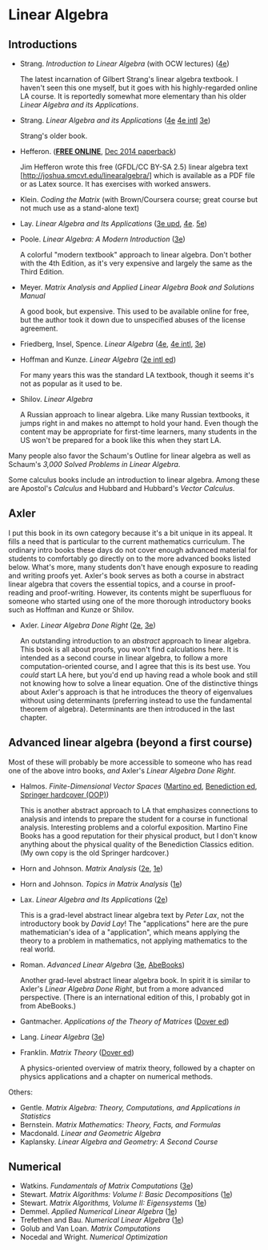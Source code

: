 # Linear Algebra

## Introductions

- Strang. *Introduction to Linear Algebra* (with OCW lectures) ([4e](https://smile.amazon.com/dp/0980232716/))

  The latest incarnation of Gilbert Strang's linear algebra textbook. I haven't seen this one myself, but it goes with his highly-regarded online LA course. It is reportedly somewhat more elementary than his older *Linear Algebra and its Applications*.

- Strang. *Linear Algebra and its Applications* ([4e](https://smile.amazon.com/Linear-Algebra-Its-Applications-4th/dp/0030105676/) [4e intl](https://smile.amazon.com/Linear-Algebra-Its-Applications-India/dp/8131501728/) [3e](https://smile.amazon.com/Linear-Algebra-Its-Applications-3rd/dp/0155510053/))

  Strang's older book.

- Hefferon. ([**FREE ONLINE**](http://joshua.smcvt.edu/linearalgebra/), [Dec 2014 paperback](https://smile.amazon.com/Linear-Algebra-Jim-Hefferon/dp/0989897567/))

  Jim Hefferon wrote this free (GFDL/CC BY-SA 2.5) linear algebra text [http://joshua.smcvt.edu/linearalgebra/] which is available as a PDF file or as Latex source. It has exercises with worked answers.

- Klein. *Coding the Matrix* (with Brown/Coursera course; great course but not much use as a stand-alone text)

- Lay. *Linear Algebra and Its Applications* ([3e upd](https://smile.amazon.com/Linear-Algebra-Applications-Updated-CD-ROM/dp/0321287134/), [4e](https://smile.amazon.com/Linear-Algebra-Its-Applications-4th/dp/0321385179/). [5e](https://smile.amazon.com/Linear-Algebra-Its-Applications-5th/dp/032198238X/))

- Poole. *Linear Algebra: A Modern Introduction* ([3e](https://smile.amazon.com/Linear-Algebra-Introduction-Available-Enhanced/dp/0538735457/))

  A colorful "modern textbook" approach to linear algebra. Don't bother with the 4th Edition, as it's very expensive and largely the same as the Third Edition.

- Meyer. *Matrix Analysis and Applied Linear Algebra Book and Solutions Manual*

  A good book, but expensive. This used to be available online for free, but the author took it down due to unspecified abuses of the license agreement.

- Friedberg, Insel, Spence. *Linear Algebra* ([4e](https://smile.amazon.com/Linear-Algebra-4th-Stephen-Friedberg/dp/0130084514/), [4e intl](https://smile.amazon.com/Linear-Algebra-Lawrence-Stephen-Friedberg/dp/9332549648/), [3e](https://smile.amazon.com/Linear-Algebra-3rd-Stephen-Friedberg/dp/0132338599/))

- Hoffman and Kunze. *Linear Algebra* ([2e intl ed](https://smile.amazon.com/Linear-Algebra-2nd-Hoffman-Kunze/dp/8120302702/))

  For many years this was the standard LA textbook, though it seems it's not as popular as it used to be.

- Shilov. *Linear Algebra*

  A Russian approach to linear algebra. Like many Russian textbooks, it jumps right in and makes no attempt to hold your hand. Even though the content may be appropriate for first-time learners, many students in the US won't be prepared for a book like this when they start LA.

Many people also favor the Schaum's Outline for linear algebra as well as Schaum's *3,000 Solved Problems in Linear Algebra*.

Some calculus books include an introduction to linear algebra. Among these are Apostol's *Calculus* and Hubbard and Hubbard's *Vector Calculus*.

## Axler

I put this book in its own category because it's a bit unique in its appeal. It fills a need that is particular to the current mathematics curriculum. The ordinary intro books these days do not cover enough advanced material for students to comfortably go directly on to the more advanced books listed below. What's more, many students don't have enough exposure to reading and writing proofs yet. Axler's book serves as both a course in abstract linear algebra that covers the essential topics, and a course in proof-reading and proof-writing. However, its contents might be superfluous for someone who started using one of the more thorough introductory books such as Hoffman and Kunze or Shilov.

- Axler. *Linear Algebra Done Right* ([2e](https://smile.amazon.com/Linear-Algebra-Right-Undergraduate-Mathematics/dp/0387982582/), [3e](https://smile.amazon.com/Linear-Algebra-Right-Undergraduate-Mathematics/dp/3319110799/))

  An outstanding introduction to an *abstract* approach to linear algebra. This book is all about proofs, you won't find calculations here. It is intended as a second course in linear algebra, to follow a more computation-oriented course, and I agree that this is its best use. You *could* start LA here, but you'd end up having read a whole book and still not knowing how to solve a linear equation. One of the distinctive things about Axler's approach is that he introduces the theory of eigenvalues without using determinants (preferring instead to use the fundamental theorem of algebra). Determinants are then introduced in the last chapter.

## Advanced linear algebra (beyond a first course)

Most of these will probably be more accessible to someone who has read one of the above intro books, *and* Axler's *Linear Algebra Done Right*.

- Halmos. *Finite-Dimensional Vector Spaces* ([Martino ed](https://smile.amazon.com/Finite-Dimensional-Vector-Spaces-Halmos/dp/1614272816/), [Benediction ed](https://smile.amazon.com/Finite-Dimensional-Vector-Spaces-Paul-Halmos/dp/178139573X/), [Springer hardcover (OOP)](https://smile.amazon.com/Finite-Dimensional-Vector-Spaces-P-R-Halmos/dp/B004HOYQX2/))

  This is another abstract approach to LA that emphasizes connections to analysis and intends to prepare the student for a course in functional analysis. Interesting problems and a colorful exposition. Martino Fine Books has a good reputation for their physical product, but I don't know anything about the physical quality of the Benediction Classics edition. (My own copy is the old Springer hardcover.)

- Horn and Johnson. *Matrix Analysis* ([2e](https://smile.amazon.com/Matrix-Analysis-Roger-Horn/dp/0521548233/), [1e](https://smile.amazon.com/Matrix-Analysis-Roger-Horn/dp/0521386322/))

- Horn and Johnson. *Topics in Matrix Analysis* ([1e](https://smile.amazon.com/Topics-Matrix-Analysis-Roger-Horn/dp/052130587X/))

- Lax. *Linear Algebra and Its Applications* ([2e](https://smile.amazon.com/Linear-Algebra-Its-Applications-Peter/dp/0471751561/))

  This is a grad-level abstract linear algebra text by *Peter Lax*, not the introductory book by *David Lay*! The "applications" here are the pure mathematician's idea of a "application", which means applying the theory to a problem in mathematics, not applying mathematics to the real world.

- Roman. *Advanced Linear Algebra* ([3e](https://smile.amazon.com/Advanced-Linear-Algebra-Graduate-Mathematics/dp/0387728287/), [AbeBooks](http://www.abebooks.com/servlet/SearchResults?an=Roman&bi=0&bx=off&ds=20&recentlyadded=all&sortby=17&sts=t&tn=Advanced+Linear+Algebra))

  Another grad-level abstract linear algebra book. In spirit it is similar to Axler's *Linear Algebra Done Right*, but from a more advanced perspective. (There is an international edition of this, I probably got in from AbeBooks.)

- Gantmacher. *Applications of the Theory of Matrices* ([Dover ed](https://smile.amazon.com/dp/0486445542/))

- Lang. *Linear Algebra* ([3e](https://smile.amazon.com/Linear-Algebra-Undergraduate-Texts-Mathematics/dp/0387964126/))

- Franklin. *Matrix Theory* ([Dover ed](https://smile.amazon.com/Matrix-Theory-Dover-Books-Mathematics/dp/0486411796/))

  A physics-oriented overview of matrix theory, followed by a chapter on physics applications and a chapter on numerical methods.

Others:
- Gentle. *Matrix Algebra: Theory, Computations, and Applications in Statistics*
- Bernstein. *Matrix Mathematics: Theory, Facts, and Formulas*
- Macdonald. *Linear and Geometric Algebra*
- Kaplansky. *Linear Algebra and Geometry: A Second Course*

## Numerical

- Watkins. *Fundamentals of Matrix Computations* ([3e](https://smile.amazon.com/dp/0470528338/))
- Stewart. *Matrix Algorithms: Volume I: Basic Decompositions* ([1e](https://smile.amazon.com/Matrix-Algorithms-1-Basic-Decompositions/dp/0898714141/))
- Stewart. *Matrix Algorithms, Volume II: Eigensystems* ([1e](https://smile.amazon.com/dp/0898715032/))
- Demmel. *Applied Numerical Linear Algebra* ([1e](https://smile.amazon.com/dp/0898713897/))
- Trefethen and Bau. *Numerical Linear Algebra* ([1e](https://smile.amazon.com/Numerical-Linear-Algebra-Lloyd-Trefethen/dp/0898713617/))
- Golub and Van Loan. *Matrix Computations*
- Nocedal and Wright. *Numerical Optimization*
